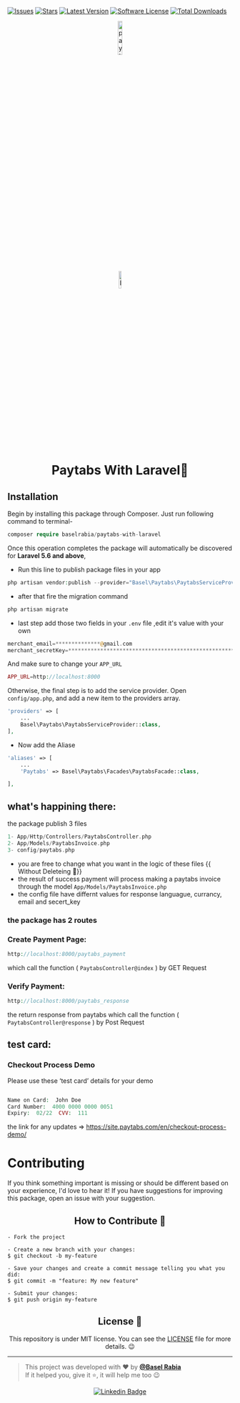 [![Issues](https://img.shields.io/github/issues/baselrabia/paytabs-with-laravel.svg?style=flat-square)](https://github.com/baselrabia/paytabs-with-laravel/issues)
[![Stars](https://img.shields.io/github/stars/baselrabia/paytabs-with-laravel.svg?style=flat-square)](https://github.com/baselrabia/paytabs-with-laravel/stargazers)
[![Latest Version](https://img.shields.io/github/tag/baselrabia/paytabs-with-laravel.svg?style=flat-square&label=release)](https://github.com/baselrabia/paytabs-with-laravel/tags)
[![Software License](https://img.shields.io/github/license/baselrabia/paytabs-with-laravel.svg?style=flat-square)](LICENSE)
[![Total Downloads](https://img.shields.io/packagist/dt/baselrabia/paytabs-with-laravel.svg?style=flat-square)](https://packagist.org/packages/baselrabia/paytabs-with-laravel)

<p align="center">
	<img src='https://www.paytabs.com/seals/03.png' width="14%" alt="paytabs Logo"/>
</p>	
<p align="center">
      <img src="https://user-images.githubusercontent.com/59374587/95769432-3c361a00-0c8e-11eb-8ce7-9ee9a66f32af.png" width="10%" alt="Happy Logo"/>
</p>

<h1 align="center">Paytabs With Laravel🥳</h1>


## Installation
Begin by installing this package through Composer. Just run following command to terminal-

```php
composer require baselrabia/paytabs-with-laravel
```

Once this operation completes the package will automatically be discovered for **Laravel 5.6 and above**,

- Run this line to publish package files in your app

```php
php artisan vendor:publish --provider="Basel\Paytabs\PaytabsServiceProvider"
```
- after that fire the migration command

```php
php artisan migrate
```
- last step add those two fields in your `.env` file ,edit it's value with your own 

```php
merchant_email=**************@gmail.com
merchant_secretKey=****************************************************************
```
And make sure to change your `APP_URL` 
```php
APP_URL=http://localhost:8000
```
Otherwise, the final step is to add the service provider. Open `config/app.php`, and add a new item to the providers array.
```php
'providers' => [
	...
	Basel\Paytabs\PaytabsServiceProvider::class,
],
```

- Now add the Aliase

```php
'aliases' => [
	...
	'Paytabs' => Basel\Paytabs\Facades\PaytabsFacade::class,

],

```
## what's happining there:
the package publish 3 files 
```php
1- App/Http/Controllers/PaytabsController.php
2- App/Models/PaytabsInvoice.php
3- config/paytabs.php
```
- you are free to change what you want in the logic of these files {{ Without Deleteing 🧐}}
- the result of success payment will process making a paytabs invoice through the model `App/Models/PaytabsInvoice.php`
- the config file have differnt values for response languague, currancy, email and secert_key

### the package has 2 routes 
### Create Payment Page:
```php
http://localhost:8000/paytabs_payment
```
which call the function ( `PaytabsController@index` ) by GET Request

### Verify Payment:
```php
http://localhost:8000/paytabs_response
```
the return response from paytabs which call the function ( `PaytabsController@response` ) by Post Request

## test card:

### Checkout Process Demo

Please use these ‘test card’ details for your demo

```php

Name on Card:  John Doe
Card Number:  4000 0000 0000 0051
Expiry:  02/22  CVV:  111
```

the link for any updates => 
https://site.paytabs.com/en/checkout-process-demo/


# Contributing
If you think something important is missing or should be different based on your experience, I'd love to hear it!  If you have suggestions for improving this package, open an issue with your suggestion.

 


<h2 align="center">How to Contribute 💪</h2>

   ```
   - Fork the project 

   - Create a new branch with your changes:
   $ git checkout -b my-feature

   - Save your changes and create a commit message telling you what you did:
   $ git commit -m "feature: My new feature"

   - Submit your changes:
   $ git push origin my-feature
   ```


<h2 align="center">License 📝</h2>

<p align="center">
   This repository is under MIT license. You can see the <a href="https://github.com/baselrabia/paytabs-with-laravel/blob/master/LICENSE.TXT">LICENSE</a> file for more details. 😉
</p>

---

 
   >This project was developed with ❤️ by **[@Basel Rabia](https://www.linkedin.com/in/baselrabia/)** <br> 
   If it helped you, give it ⭐, it will help me too 😉 

 

   <div align="center">

   [![Linkedin Badge](https://img.shields.io/badge/-Basel%20Rabia-292929?style=flat-square&logo=Linkedin&logoColor=white&link=https://www.linkedin.com/in/baselrabia/)](https://www.linkedin.com/in/baselrabia/)

   </div>
   
